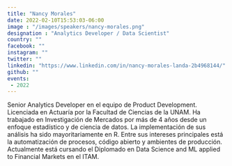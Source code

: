 ```yaml
---
title: "Nancy Morales"
date: 2022-02-10T15:53:03-06:00
image : "/images/speakers/nancy-morales.png"
designation : "Analytics Developer / Data Scientist"
country: ""
facebook: ""
instagram: ""
twitter: ""
linkedin: "https://www.linkedin.com/in/nancy-morales-landa-2b4968144/"
github: ""
events:
 - 2022
---
```


Senior Analytics Developer en el equipo de Product Development. Licenciada en Actuaría por la Facultad de Ciencias de la UNAM. Ha trabajado en Investigación de Mercados por más de 4 años desde un enfoque estadístico y de ciencia de datos. La implementación de sus análisis ha sido mayoritariamente en R. Entre sus intereses principales está la automatización de procesos, código abierto y ambientes de producción. Actualmente está cursando el Diplomado en Data Science and ML applied to Financial Markets en el ITAM.
